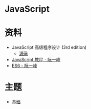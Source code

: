 # JavaScript

# 资料

- JavaScript 高级程序设计 (3rd edition)
    - [源码](http://www.wrox.com/WileyCDA/WroxTitle/Professional-JavaScript-for-Web-Developers-3rd-Edition.productCd-1118026691,descCd-DOWNLOAD.html)
- [JavaScript 教程 - 阮一峰](https://wangdoc.com/javascript/)
- [ES6 - 阮一峰](http://es6.ruanyifeng.com/)

# 主题

- [基础](js.md)